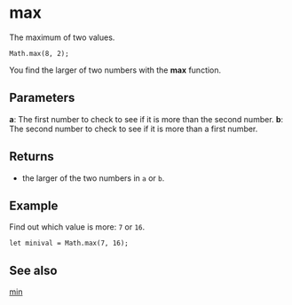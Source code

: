 # max

The maximum of two values.

```sig
Math.max(8, 2);
```

You find the larger of two numbers with the **max** function.

## Parameters

**a**: The first number to check to see if it is more than the second number. **b**: The second number to check to see if it is more than a first number.

## Returns

* the larger of the two numbers in `a` or `b`.

## Example

Find out which value is more: `7` or `16`.

```blocks
let minival = Math.max(7, 16);
```

## See also

[min](/reference/math/min)
